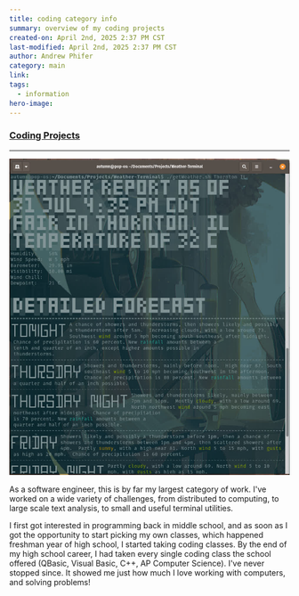 ```yaml
---
title: coding category info
summary: overview of my coding projects
created-on: April 2nd, 2025 2:37 PM CST
last-modified: April 2nd, 2025 2:37 PM CST
author: Andrew Phifer
category: main
link: 
tags:
  - information
hero-image:
---
```


### [Coding Projects](/pages/topic_directory?category=coding)

---
![coding-hero-image](/content/articles/Coding/national-weather-service/weather-terminal-screen-shot.jpg)

As a software engineer, this is by far my largest category of work.  I've worked on a wide variety of challenges, from distributed to computing, to large scale text analysis, to small and useful terminal utilities.

I first got interested in programming back in middle school, and as soon as I got the opportunity to start picking my own classes, which happened freshman year of high school, I started taking coding classes.  By the end of my high school career, I had taken every single coding class the school offered (QBasic, Visual Basic, C++, AP Computer Science).  I've never stopped since.  It showed me just how much I love working with computers, and solving problems!